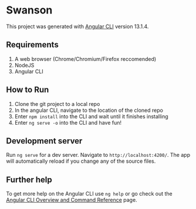 # Swanson

This project was generated with [Angular CLI](https://github.com/angular/angular-cli) version 13.1.4.

## Requirements
1. A web browser (Chrome/Chromium/Firefox reccomended)
2. NodeJS
3. Angular CLI

## How to Run
1. Clone the git project to a local repo
2. In the angular CLI, navigate to the location of the cloned repo
3. Enter ```npm install``` into the CLI and wait until it finishes installing
4. Enter ```ng serve -o``` into the CLI and have fun!

## Development server

Run `ng serve` for a dev server. Navigate to `http://localhost:4200/`. The app will automatically reload if you change any of the source files.

## Further help

To get more help on the Angular CLI use `ng help` or go check out the [Angular CLI Overview and Command Reference](https://angular.io/cli) page.
